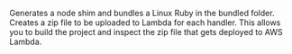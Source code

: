 Generates a node shim and bundles a Linux Ruby in the bundled folder.  Creates a zip file to be uploaded to Lambda for each handler. This allows you to build the project and inspect the zip file that gets deployed to AWS Lambda.
